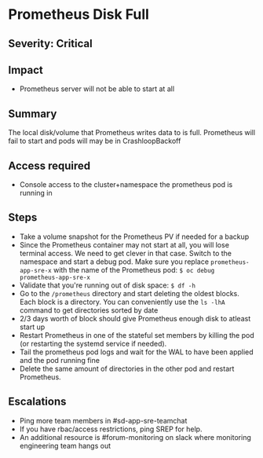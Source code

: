 # Prometheus Disk Full

## Severity: Critical

## Impact

- Prometheus server will not be able to start at all

## Summary

The local disk/volume that Prometheus writes data to is full. Prometheus will fail to start and pods will may be in CrashloopBackoff

## Access required

- Console access to the cluster+namespace the prometheus pod is running in

## Steps

- Take a volume snapshot for the Prometheus PV if needed for a backup
- Since the Prometheus container may not start at all, you will lose terminal access. We need to get clever in that case. Switch to the namespace and start a debug pod. Make sure you replace `prometheus-app-sre-x` with the name of the Prometheus pod: `$ oc debug prometheus-app-sre-x`
- Validate that you're running out of disk space: `$ df -h`
- Go to the `/prometheus` directory and start deleting the oldest blocks. Each block is a directory. You can conveniently use the `ls -lhA` command to get directories sorted by date
- 2/3 days worth of block should give Prometheus enough disk to atleast start up
- Restart Prometheus in one of the stateful set members by killing the pod (or restarting the systemd service if needed).
- Tail the prometheus pod logs and wait for the WAL to have been applied and the pod running fine
- Delete the same amount of directories in the other pod and restart Prometheus.

## Escalations

- Ping more team members in #sd-app-sre-teamchat
- If you have rbac/access restrictions, ping SREP for help.
- An additional resource is #forum-monitoring on slack where monitoring engineering team hangs out
